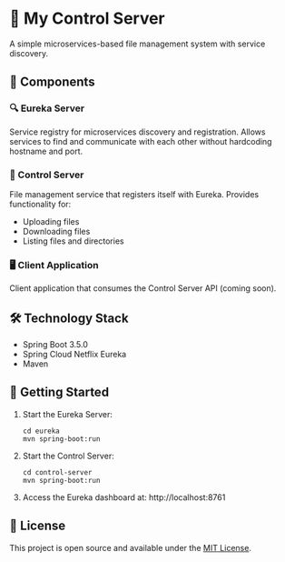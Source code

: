 # 🚀 My Control Server

A simple microservices-based file management system with service discovery.

## 🧩 Components

### 🔍 Eureka Server
Service registry for microservices discovery and registration. Allows services to find and communicate with each other without hardcoding hostname and port.

### 📁 Control Server
File management service that registers itself with Eureka. Provides functionality for:
- Uploading files
- Downloading files
- Listing files and directories

### 🖥️ Client Application
Client application that consumes the Control Server API (coming soon).

## 🛠️ Technology Stack

- Spring Boot 3.5.0
- Spring Cloud Netflix Eureka
- Maven

## 🚦 Getting Started

1. Start the Eureka Server:
   ```
   cd eureka
   mvn spring-boot:run
   ```

2. Start the Control Server:
   ```
   cd control-server
   mvn spring-boot:run
   ```

3. Access the Eureka dashboard at: http://localhost:8761

## 📝 License

This project is open source and available under the [MIT License](LICENSE).